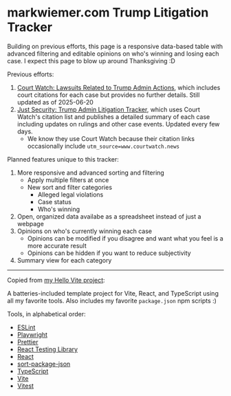 # markwiemer.com Trump Litigation Tracker

Building on previous efforts, this page is a responsive data-based table with advanced filtering and editable opinions on who's winning and losing each case. I expect this page to blow up around Thanksgiving :D

Previous efforts:

1. [Court Watch: Lawsuits Related to Trump Admin Actions](https://www.courtwatch.news/p/lawsuits-related-to-trump-admin-executive-orders), which includes court citations for each case but provides no further details. Still updated as of 2025-06-20
1. [Just Security: Trump Admin Litigation Tracker](https://www.justsecurity.org/107087/tracker-litigation-legal-challenges-trump-administration/), which uses Court Watch's citation list and publishes a detailed summary of each case including updates on rulings and other case events. Updated every few days.
    - We know they use Court Watch because their citation links occasionally include `utm_source=www.courtwatch.news`

Planned features unique to this tracker:

1. More responsive and advanced sorting and filtering
    - Apply multiple filters at once
    - New sort and filter categories
        - Alleged legal violations
        - Case status
        - Who's winning
1. Open, organized data availabe as a spreadsheet instead of just a webpage
1. Opinions on who's currently winning each case
    - Opinions can be modified if you disagree and want what you feel is a more accurate result
    - Opinions can be hidden if you want to reduce subjectivity
1. Summary view for each category

---

Copied from [my Hello Vite project](https://github.com/mark-wiemer/hello-vite):

A batteries-included template project for Vite, React, and TypeScript using all my favorite tools. Also includes my favorite `package.json` npm scripts :)

Tools, in alphabetical order:

- [ESLint](https://eslint.org)
- [Playwright](https://playwright.dev)
- [Prettier](https://prettier.io)
- [React Testing Library](https://testing-library.com/docs/react-testing-library/intro)
- [React](https://react.dev)
- [sort-package-json](https://github.com/keithamus/sort-package-json)
- [TypeScript](https://typescriptlang.org)
- [Vite](https://vite.dev)
- [Vitest](https://vitest.dev)

